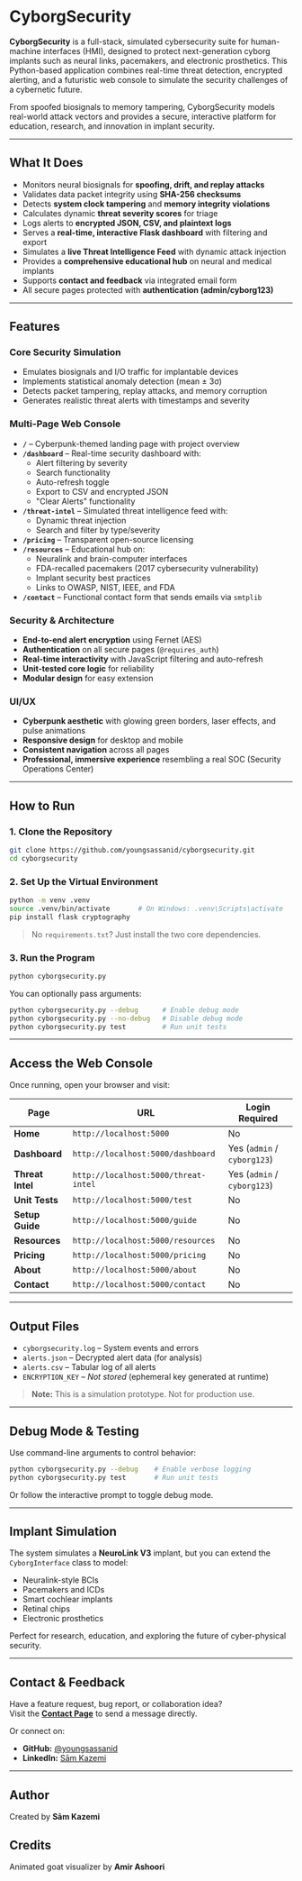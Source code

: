 # CyborgSecurity

**CyborgSecurity** is a full-stack, simulated cybersecurity suite for human-machine interfaces (HMI), designed to protect next-generation cyborg implants such as neural links, pacemakers, and electronic prosthetics. This Python-based application combines real-time threat detection, encrypted alerting, and a futuristic web console to simulate the security challenges of a cybernetic future.

From spoofed biosignals to memory tampering, CyborgSecurity models real-world attack vectors and provides a secure, interactive platform for education, research, and innovation in implant security.

---

## What It Does

- Monitors neural biosignals for **spoofing, drift, and replay attacks**  
- Validates data packet integrity using **SHA-256 checksums**  
- Detects **system clock tampering** and **memory integrity violations**  
- Calculates dynamic **threat severity scores** for triage  
- Logs alerts to **encrypted JSON, CSV, and plaintext logs**  
- Serves a **real-time, interactive Flask dashboard** with filtering and export  
- Simulates a **live Threat Intelligence Feed** with dynamic attack injection  
- Provides a **comprehensive educational hub** on neural and medical implants  
- Supports **contact and feedback** via integrated email form  
- All secure pages protected with **authentication (admin/cyborg123)**  

---

## Features

### Core Security Simulation
- Emulates biosignals and I/O traffic for implantable devices
- Implements statistical anomaly detection (mean ± 3σ)
- Detects packet tampering, replay attacks, and memory corruption
- Generates realistic threat alerts with timestamps and severity

### Multi-Page Web Console
- **`/`** – Cyberpunk-themed landing page with project overview
- **`/dashboard`** – Real-time security dashboard with:
  - Alert filtering by severity
  - Search functionality
  - Auto-refresh toggle
  - Export to CSV and encrypted JSON
  - "Clear Alerts" functionality
- **`/threat-intel`** – Simulated threat intelligence feed with:
  - Dynamic threat injection
  - Search and filter by type/severity
- **`/pricing`** – Transparent open-source licensing
- **`/resources`** – Educational hub on:
  - Neuralink and brain-computer interfaces
  - FDA-recalled pacemakers (2017 cybersecurity vulnerability)
  - Implant security best practices
  - Links to OWASP, NIST, IEEE, and FDA
- **`/contact`** – Functional contact form that sends emails via `smtplib`

### Security & Architecture
- **End-to-end alert encryption** using Fernet (AES)
- **Authentication** on all secure pages (`@requires_auth`)
- **Real-time interactivity** with JavaScript filtering and auto-refresh
- **Unit-tested core logic** for reliability
- **Modular design** for easy extension

### UI/UX
- **Cyberpunk aesthetic** with glowing green borders, laser effects, and pulse animations
- **Responsive design** for desktop and mobile
- **Consistent navigation** across all pages
- **Professional, immersive experience** resembling a real SOC (Security Operations Center)

---

## How to Run

### 1. Clone the Repository

```bash
git clone https://github.com/youngsassanid/cyborgsecurity.git
cd cyborgsecurity
```

### 2. Set Up the Virtual Environment

```bash
python -m venv .venv
source .venv/bin/activate       # On Windows: .venv\Scripts\activate
pip install flask cryptography
```

> No `requirements.txt`? Just install the two core dependencies.

### 3. Run the Program

```bash
python cyborgsecurity.py
```

You can optionally pass arguments:
```bash
python cyborgsecurity.py --debug      # Enable debug mode
python cyborgsecurity.py --no-debug   # Disable debug mode
python cyborgsecurity.py test         # Run unit tests
```

---

## Access the Web Console

Once running, open your browser and visit:

| Page | URL | Login Required |
|------|-----|----------------|
| **Home** | `http://localhost:5000` | No |
| **Dashboard** | `http://localhost:5000/dashboard` | Yes (`admin` / `cyborg123`) |
| **Threat Intel** | `http://localhost:5000/threat-intel` | Yes (`admin` / `cyborg123`) |
| **Unit Tests** | `http://localhost:5000/test` | No |
| **Setup Guide** | `http://localhost:5000/guide` | No |
| **Resources** | `http://localhost:5000/resources` | No |
| **Pricing** | `http://localhost:5000/pricing` | No |
| **About** | `http://localhost:5000/about` | No |
| **Contact** | `http://localhost:5000/contact` | No |

---

## Output Files

- `cyborgsecurity.log` – System events and errors
- `alerts.json` – Decrypted alert data (for analysis)
- `alerts.csv` – Tabular log of all alerts
- `ENCRYPTION_KEY` – *Not stored* (ephemeral key generated at runtime)

> **Note:** This is a simulation prototype. Not for production use.

---

## Debug Mode & Testing

Use command-line arguments to control behavior:

```bash
python cyborgsecurity.py --debug    # Enable verbose logging
python cyborgsecurity.py test       # Run unit tests
```

Or follow the interactive prompt to toggle debug mode.

---

## Implant Simulation

The system simulates a **NeuroLink V3** implant, but you can extend the `CyborgInterface` class to model:

- Neuralink-style BCIs
- Pacemakers and ICDs
- Smart cochlear implants
- Retinal chips
- Electronic prosthetics

Perfect for research, education, and exploring the future of cyber-physical security.

---

## Contact & Feedback

Have a feature request, bug report, or collaboration idea?  
Visit the **[Contact Page](http://localhost:5000/contact)** to send a message directly.

Or connect on:
- **GitHub:** [@youngsassanid](https://github.com/youngsassanid)
- **LinkedIn:** [Sām Kazemi](https://www.linkedin.com/in/mojtaba-kazemi-529264317/)

---

## Author

Created by **Sām Kazemi**  

## Credits

Animated goat visualizer by **Amir Ashoori**
